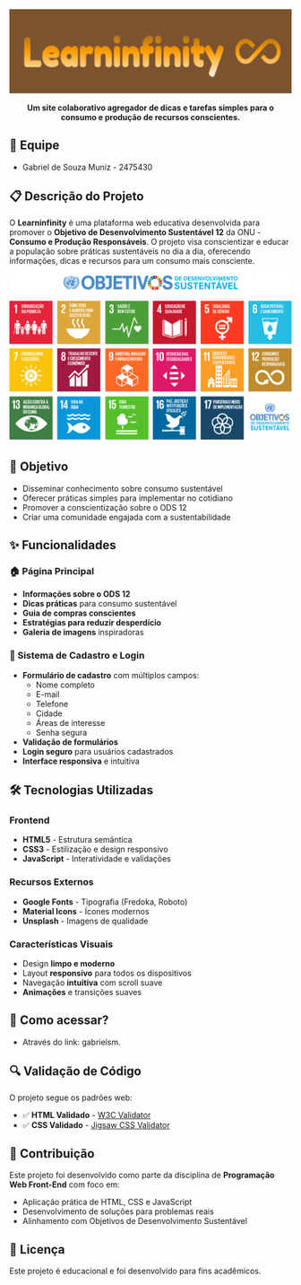 <div style="text-align: center;"> <img src="figs/Learninfinity.png" width="auto" height="150">

**Um site colaborativo agregador de dicas e tarefas simples para o consumo e produção de recursos conscientes.**

</div>

## 👥 Equipe
- Gabriel de Souza Muniz - 2475430

## 📋 Descrição do Projeto

O **Learninfinity** é uma plataforma web educativa desenvolvida para promover o **Objetivo de Desenvolvimento Sustentável 12** da ONU - **Consumo e Produção Responsáveis**. O projeto visa conscientizar e educar a população sobre práticas sustentáveis no dia a dia, oferecendo informações, dicas e recursos para um consumo mais consciente.

![Objetivos de desenvolvimento sustentável](/figs/ods.png)

## 🎯 Objetivo

- Disseminar conhecimento sobre consumo sustentável
- Oferecer práticas simples para implementar no cotidiano
- Promover a conscientização sobre o ODS 12
- Criar uma comunidade engajada com a sustentabilidade

## ✨ Funcionalidades

### 🏠 Página Principal
- **Informações sobre o ODS 12**
- **Dicas práticas** para consumo sustentável
- **Guia de compras conscientes**
- **Estratégias para reduzir desperdício**
- **Galeria de imagens** inspiradoras

### 👤 Sistema de Cadastro e Login
- **Formulário de cadastro** com múltiplos campos:
  - Nome completo
  - E-mail
  - Telefone
  - Cidade
  - Áreas de interesse
  - Senha segura
- **Validação de formulários**
- **Login seguro** para usuários cadastrados
- **Interface responsiva** e intuitiva

## 🛠️ Tecnologias Utilizadas

### Frontend
- **HTML5** - Estrutura semântica
- **CSS3** - Estilização e design responsivo
- **JavaScript** - Interatividade e validações

### Recursos Externos
- **Google Fonts** - Tipografia (Fredoka, Roboto)
- **Material Icons** - Ícones modernos
- **Unsplash** - Imagens de qualidade

### Características Visuais
- Design **limpo e moderno**
- Layout **responsivo** para todos os dispositivos
- Navegação **intuitiva** com scroll suave
- **Animações** e transições suaves

## 🚀 Como acessar?

- Através do link: gabrielsm.

## 🔍 Validação de Código

O projeto segue os padrões web:
- ✅ **HTML Validado** - [W3C Validator](https://validator.w3.org/)
- ✅ **CSS Validado** - [Jigsaw CSS Validator](https://jigsaw.w3.org/css-validator/)

## 🤝 Contribuição

Este projeto foi desenvolvido como parte da disciplina de **Programação Web Front-End** com foco em:
- Aplicação prática de HTML, CSS e JavaScript
- Desenvolvimento de soluções para problemas reais
- Alinhamento com Objetivos de Desenvolvimento Sustentável

## 📄 Licença

Este projeto é educacional e foi desenvolvido para fins acadêmicos.